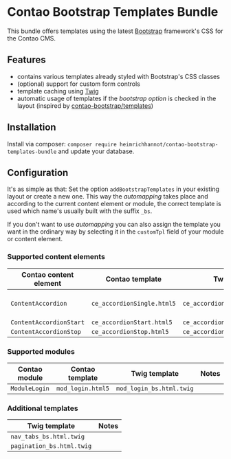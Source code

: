 # Contao Bootstrap Templates Bundle

This bundle offers templates using the latest [Bootstrap](https://getbootstrap.com) framework's CSS for the Contao CMS.

## Features

- contains various templates already styled with Bootstrap's CSS classes
- (optional) support for custom form controls
- template caching using [Twig](https://twig.symfony.com)
- automatic usage of templates if the *bootstrap option* is checked in the layout (inspired by [contao-bootstrap/templates](https://github.com/contao-bootstrap/templates))

## Installation

Install via composer: `composer require heimrichhannot/contao-bootstrap-templates-bundle` and update your database.

## Configuration

It's as simple as that: Set the option `addBootstrapTemplates` in your existing layout or create a new one. This way the *automapping* takes place and
according to the current content element or module, the correct template is used which name's usually built with the suffix `_bs`.

If you don't want to use *automapping* you can also assign the template you want in the ordinary way by selecting it in the `customTpl` field of your module or content element.

### Supported content elements

Contao content element | Contao template | Twig template | Notes
---------------------- | --------------- | ------------- | -----
`ContentAccordion` | `ce_accordionSingle.html5` | `ce_accordionSingle_bs.html.twig` | single element accordions
`ContentAccordionStart` | `ce_accordionStart.html5` | `ce_accordionStart_bs.html.twig` |
`ContentAccordionStop` | `ce_accordionStop.html5` | `ce_accordionStop_bs.html.twig` |

### Supported modules

Contao module | Contao template | Twig template | Notes
------------- | --------------- | ------------- | -----
`ModuleLogin` | `mod_login.html5` | `mod_login_bs.html.twig` |

### Additional templates

Twig template | Notes
------------- | -----
`nav_tabs_bs.html.twig` |
`pagination_bs.html.twig` |